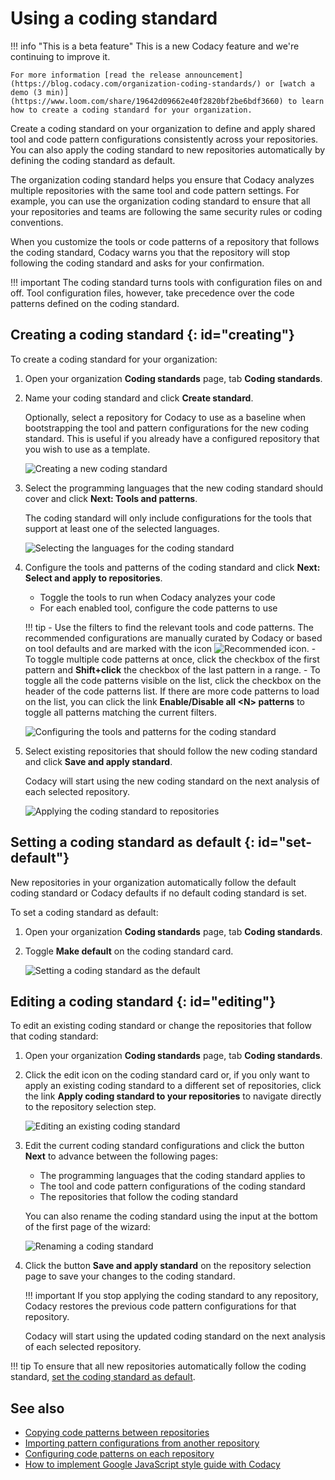 # Using a coding standard

!!! info "This is a beta feature"
    This is a new Codacy feature and <span class="skip-vale">we're</span> continuing to improve it.

    For more information [read the release announcement](https://blog.codacy.com/organization-coding-standards/) or [watch a demo (3 min)](https://www.loom.com/share/19642d09662e40f2820bf2be6bdf3660) to learn how to create a coding standard for your organization.

Create a coding standard on your organization to define and apply shared tool and code pattern configurations consistently across your repositories. You can also apply the coding standard to new repositories automatically by defining the coding standard as default.

The organization coding standard helps you ensure that Codacy analyzes multiple repositories with the same tool and code pattern settings. For example, you can use the organization coding standard to ensure that all your repositories and teams are following the same security rules or coding conventions.

When you customize the tools or code patterns of a repository that follows the coding standard, Codacy warns you that the repository will stop following the coding standard and asks for your confirmation.

!!! important
    The coding standard turns tools with configuration files on and off. Tool configuration files, however, take precedence over the code patterns defined on the coding standard.

## Creating a coding standard {: id="creating"}

To create a coding standard for your organization:

1.  Open your organization **Coding standards** page, tab **Coding standards**.

1.  Name your coding standard and click **Create standard**.

    Optionally, select a repository for Codacy to use as a baseline when bootstrapping the tool and pattern configurations for the new coding standard. This is useful if you already have a configured repository that you wish to use as a template.

    ![Creating a new coding standard](images/coding-standard-create.png)

1.  Select the programming languages that the new coding standard should cover and click **Next: Tools and patterns**.

    The coding standard will only include configurations for the tools that support at least one of the selected languages.

    ![Selecting the languages for the coding standard](images/coding-standard-select-languages.png)

1.  Configure the tools and patterns of the coding standard and click **Next: Select and apply to repositories**.

    -   Toggle the tools to run when Codacy analyzes your code
    -   For each enabled tool, configure the code patterns to use

    !!! tip
        -   Use the filters to find the relevant tools and code patterns. The recommended configurations are manually curated by Codacy or based on tool defaults and are marked with the icon ![Recommended icon](images/coding-standard-recommended-icon.png).
        -   To toggle multiple code patterns at once, click the checkbox of the first pattern and **Shift+click** the checkbox of the last pattern in a range.
        -   To toggle all the code patterns visible on the list, click the checkbox on the header of the code patterns list. If there are more code patterns to load on the list, you can click the link **Enable/Disable all &lt;N&gt; patterns** to toggle all patterns matching the current filters.

    ![Configuring the tools and patterns for the coding standard](images/coding-standard-configure-tools.png)

1.  Select existing repositories that should follow the new coding standard and click **Save and apply standard**.

    Codacy will start using the new coding standard on the next analysis of each selected repository.

    ![Applying the coding standard to repositories](images/coding-standard-apply.png)

## Setting a coding standard as default {: id="set-default"}

New repositories in your organization automatically follow the default coding standard or Codacy defaults if no default coding standard is set.

To set a coding standard as default:

1.  Open your organization **Coding standards** page, tab **Coding standards**.

1.  Toggle **Make default** on the coding standard card.

    ![Setting a coding standard as the default](images/coding-standard-set-default.png)

## Editing a coding standard {: id="editing"}

To edit an existing coding standard or change the repositories that follow that coding standard:

1.  Open your organization **Coding standards** page, tab **Coding standards**.

1.  Click the edit icon on the coding standard card or, if you only want to apply an existing coding standard to a different set of repositories, click the link **Apply coding standard to your repositories** to navigate directly to the repository selection step.

    ![Editing an existing coding standard](images/coding-standard-edit.png)

1.  Edit the current coding standard configurations and click the button **Next** to advance between the following pages:

    -   The programming languages that the coding standard applies to
    -   The tool and code pattern configurations of the coding standard
    -   The repositories that follow the coding standard

    You can also rename the coding standard using the input at the bottom of the first page of the wizard:

    ![Renaming a coding standard](images/coding-standard-rename.png)

1.  Click the button **Save and apply standard** on the repository selection page to save your changes to the coding standard.

    !!! important
        If you stop applying the coding standard to any repository, Codacy restores the previous code pattern configurations for that repository.

    Codacy will start using the updated coding standard on the next analysis of each selected repository.

!!! tip
    To ensure that all new repositories automatically follow the coding standard, [set the coding standard as default](#set-default).

## See also

-   [Copying code patterns between repositories](copying-code-patterns-between-repositories.md)
-   [Importing pattern configurations from another repository](../repositories-configure/configuring-code-patterns.md#import-patterns)
-   [Configuring code patterns on each repository](../repositories-configure/configuring-code-patterns.md)
-   [How to implement Google JavaScript style guide with Codacy](https://blog.codacy.com/implement-google-javascript-style-guide-with-codacy/)
